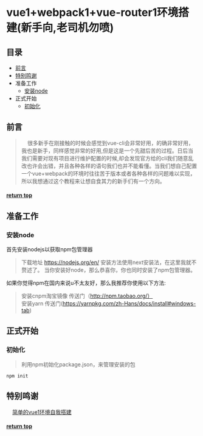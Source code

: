 # vue1+webpack1+vue-router1环境搭建(新手向,老司机勿喷)

## 目录
* [前言](#前言)
* [特别鸣谢](#特别鸣谢)
* 准备工作
  - [安装node](#安装node)
* 正式开始
  - [初始化](#初始化)
## 前言

>&nbsp;&nbsp;&nbsp;&nbsp;很多新手在刚接触的时候会感觉到vue-cli会非常好用，的确非常好用，我也是新手，同样感觉非常的好用,但是这是一个先甜后苦的过程。日后当我们需要对现有项目进行维护配置的时候,却会发现官方给的cli我们随意乱改也许会出错，并且各种各样的语句我们也并不能看懂。当我们想自己配置一个vue+webpack的环境时往往苦于版本或者各种各样的问题难以实现，所以我想通过这个教程来让想自食其力的新手们有一个方向。

#### [return top](#目录)

## 准备工作
### 安装node
首先安装nodejs以获取npm包管理器

>下载地址 https://nodejs.org/en/
>安装方法使用next安装法，在这里我就不赘述了。
>当你安装好node，那么恭喜你，你也同时安装了npm包管理器。

如果你觉得npm在国内来说u不太友好，那么我推荐你使用以下方法:
>安装cnpm淘宝镜像 传送门（http://npm.taobao.org/）</br>
> 安装yarn 传送门(https://yarnpkg.com/zh-Hans/docs/install#windows-tab)

## 正式开始
### 初始化
>利用npm初始化package.json，来管理安装的包

    npm init

## 特别鸣谢
&nbsp;&nbsp;&nbsp;&nbsp;[简单的vue1环境自我搭建](http://www.qinshenxue.com/article/20160806114423.html)
#### [return top](#目录)
